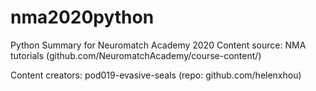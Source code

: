 # nma2020python

Python Summary for Neuromatch Academy 2020
Content source: NMA tutorials (github.com/NeuromatchAcademy/course-content/)

Content creators: pod019-evasive-seals (repo: github.com/helenxhou)
